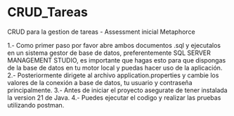 # CRUD_Tareas
CRUD para la gestion de tareas - Assessment inicial Metaphorce

1.- Como primer paso por favor abre ambos documentos .sql y ejecutalos en un sistema gestor de base de datos, preferentemente SQL SERVER MANAGEMENT STUDIO,
es importante que hagas esto para que dispongas de la base de datos en tu motor local y puedas hacer uso de la aplicación.
2.- Posteriormente dirigete al archivo application.properties y cambie los valores de la conexión a base de datos, tu usuario y contraseña principalmente.
3.- Antes de iniciar el proyecto asegurate de tener instalada la version 21 de Java.
4.- Puedes ejecutar el codigo y realizar las pruebas utilizando postman.
